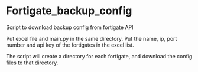 # Fortigate_backup_config
Script to download backup config from fortigate API

Put excel file and main.py in the same directory. 
Put the name, ip, port number and api key of the fortigates in the excel list. 

The script will create a directory for each fortigate, and download the config files to that directory. 
